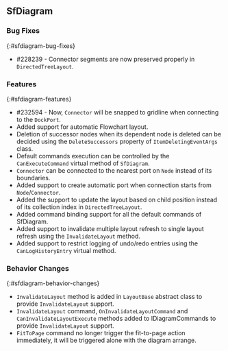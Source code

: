 ## SfDiagram

### Bug Fixes
{:#sfdiagram-bug-fixes}

* \#228239 - Connector segments are now preserved properly in `DirectedTreeLayout`.

### Features
{:#sfdiagram-features}

* \#232594 - Now, `Connector` will be snapped to gridline when connecting to the `DockPort`.
* Added support for automatic Flowchart layout.
* Deletion of successor nodes when its dependent node is deleted can be decided using the `DeleteSuccessors` property of `ItemDeletingEventArgs` class.
* Default commands execution can be controlled by the `CanExecuteCommand` virtual method of `SfDiagram`.
* `Connector` can be connected to the nearest port on `Node` instead of its boundaries.
* Added support to create automatic port when connection starts from `Node`/`Connector`.
* Added the support to update the layout based on child position instead of its collection index in `DirectedTreeLayout`.
* Added command binding support for all the default commands of SfDiagram.
* Added support to invalidate multiple layout refresh to single layout refresh using the `InvalidateLayout` method.
* Added support to restrict logging of undo/redo entries using the `CanLogHistoryEntry` virtual method.

### Behavior Changes
{:#sfdiagram-behavior-changes}

* `InvalidateLayout` method is added in `LayoutBase` abstract class to provide `InvalidateLayout` support.
* `InvalidateLayout` command, `OnInvalidateLayoutCommand` and `CanInvalidateLayoutExecute` methods added to IDiagramCommands to provide `InvalidateLayout` support.
* `FitToPage` command no longer trigger the fit-to-page action immediately, it will be triggered alone with the diagram arrange.